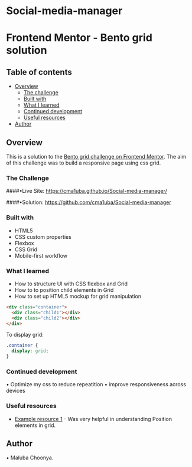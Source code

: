 # Social-media-manager

# Frontend Mentor - Bento grid solution

## Table of contents

- [Overview](#overview)
  - [The challenge](#the-challenge)
  - [Built with](#built-with)
  - [What I learned](#what-i-learned)
  - [Continued development](#continued-development)
  - [Useful resources](#useful-resources)
- [Author](#author)


## Overview
This is a solution to the [Bento grid challenge on Frontend Mentor](https://www.frontendmentor.io/challenges/bento-grid-RMydElrlOj). The aim of this challenge was to build a responsive page using css grid.

### The Challenge

####•Live Site: https://cma1uba.github.io/Social-media-manager/

####•Solution: https://github.com/cma1uba/Social-media-manager

### Built with

- HTML5
- CSS custom properties
- Flexbox
- CSS Grid
- Mobile-first workflow

### What I learned

- How to structure UI with CSS flexbox and Grid
- How to to position child elements in Grid
- How to set up HTML5 mockup for grid manipulation

```html
<div class="container">
  <div class="child1"></div>
  <div class="child2"></div>
</div>
```
To display grid:
```css
.container {
  display: grid;
}
```

### Continued development

• Optimize my css to reduce repeatition
• improve responsiveness across devices

### Useful resources

- [Example resource 1](https://www.w3schools.com) - Was very helpful in understanding Position elements in grid.

## Author
   • Maluba Choonya.
